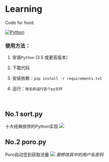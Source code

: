 # Learning
Code for food.

[![Python](https://img.shields.io/badge/Python-3.5%2B-blue.svg)](https://www.python.org)

### 使用方法：

1. 安装`Python` (3.5 或更高版本）

2. 下载代码

3. 安装依赖：`pip install -r requirements.txt`

4. 运行：`按名称运行各个py文件`
<br>

## No.1 sort.py
十大经典排序的Python实现
![](https://i.imgur.com/7Oh1lj3.png)


## No.2 poro.py
Poro自动签到获取流量
![](https://i.imgur.com/WehihBN.png)
*需修改其中的用户名密码*
